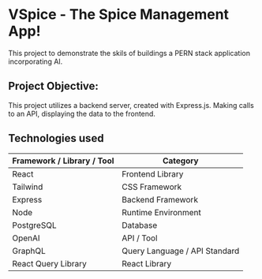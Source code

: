 # VSpice - The Spice Management App! 

This project to demonstrate the skils of buildings a PERN stack application incorporating AI.

## Project Objective:
This project utilizes a backend server, created with Express.js. Making calls to an API, displaying the data to the frontend.

## Technologies used

| Framework / Library / Tool | Category |
| --- | --- |
| React | Frontend Library |
| Tailwind | CSS Framework |
| Express | Backend Framework |
| Node | Runtime Environment |
| PostgreSQL | Database |
| OpenAI | API / Tool |
| GraphQL | Query Language / API Standard |
| React Query Library | React Library |